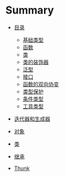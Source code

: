 <!--
 * @Author: cc
 * @LastEditTime: 2021-04-13 22:31:20
-->
# Summary
* [目录](README.md)
  * [基础类型](docs/typeScript/base.md)
  * [函数](docs/typeScript/function.md)
  * [类](docs/typeScript/class.md)
  * [类的装饰器](docs/typeScript/decorator.md)
  * [泛型](docs/typeScript/generic.md)
  * [接口](docs/typeScript/interface.md)
  * [函数的双向协变](docs/typeScript/hssxxb.md)
  * [类型保护](docs/typeScript/protected.md)
  * [条件类型](docs/typeScript/ruleType.md)
  * [工具类型](docs/typeScript/utilsType.md)
  
* [迭代器和生成器](docs/generator.md)
* [对象](docs/object.md)
* [类](docs/class.md)
* [继承](docs/instance.md)
* [Thunk](docs/thunk.md)
